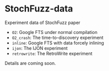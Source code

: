 # StochFuzz-data

Experiment data of StochFuzz paper

+ `O2`: Google FTS under normal compilation
+ `O2_crash`: The time-to-discovery experiment
+ `inline`: Google FTS with data forcely inlining
+ `ijon`: The IJON experiment
+ `retrowrite`: The RetroWrite experiment

Details are coming soon.

